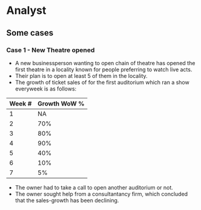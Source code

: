 # Analyst

## Some cases

### Case 1 - New Theatre opened

- A new businessperson wanting to open chain of theatre has opened the first theatre in a locality known for people preferring to watch live acts.
- Their plan is to open at least 5 of them in the locality.
- The growth of ticket sales of for the first auditorium which ran a show everyweek is as follows:

| Week # | Growth WoW % |
| ------ | ------------ |
| 1      | NA           |
| 2      | 70%          |
| 3      | 80%          |
| 4      | 90%          |
| 5      | 40%          |
| 6      | 10%          |
| 7      | 5%           |

- The owner had to take a call to open another auditorium or not.
- The owner sought help from a consultantancy firm, which concluded that the sales-growth has been declining.
